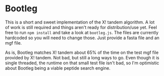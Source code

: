 # Bootleg

This is a short and sweet implementation of the X! tandem algorithm. A lot of work is still required and things aren't ready for distribution/use yet. Feel free to run `npm install` and take a look at `bootleg.js`. The files are currently hardcoded so you will need to change those. Just provide a fasta file and an mgf file.

As is, Bootleg matches X! tandem about 65% of the time on the test mgf file provided by X! tandem. Not bad, but still a long ways to go. Even though it is single threaded, the runtime on that small test file isn't bad, so I'm optimistic about Bootleg being a viable peptide search engine.